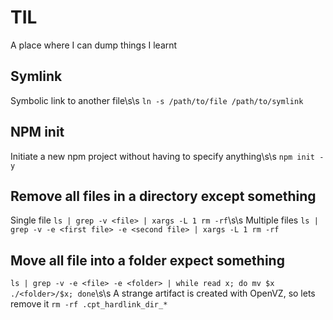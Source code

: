 # TIL
A place where I can dump things I learnt

## Symlink
Symbolic link to another file\s\s
`ln -s /path/to/file /path/to/symlink`

## NPM init
Initiate a new npm project without having to specify anything\s\s
`npm init -y`

## Remove all files in a directory except something
Single file `ls | grep -v <file> | xargs -L 1 rm -rf`\s\s
Multiple files `ls | grep -v -e <first file> -e <second file> | xargs -L 1 rm -rf`

## Move all file into a folder expect something
`ls | grep -v -e <file> -e <folder> | while read x; do mv $x ./<folder>/$x; done`\s\s
A strange artifact is created with OpenVZ, so lets remove it `rm -rf .cpt_hardlink_dir_*`
